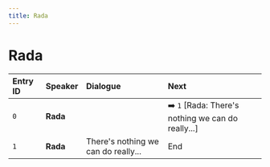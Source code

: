 ```yaml
---
title: Rada
---
```


# Rada


| Entry ID | Speaker | Dialogue | Next |
| :------- | :------ | :------- | :------------ |
| `0` | **Rada** |  | ➡️ `1` \[Rada: There's nothing we can do really\.\.\.\] |
| `1` | **Rada** | There's nothing we can do really\.\.\. | End |

